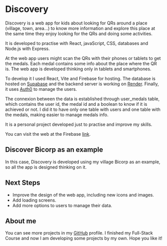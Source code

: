 # Discovery

Discovery is a web app for kids about looking for QRs around a place (village, town, area...) to know more information and explore this place at the same time they enjoy looking for the QRs and doing some activities.

It is developed to practise with React, javaScript, CSS, databases and Node.js with Express.

At the web app users might scan the QRs with their phones or tablets to get the medals. Each medal contains some info about the place where the QR is. The web app is developed thinking only in tablets and smartphones.

To develop it I used React, Vite and Firebase for hosting. The database is hosted on [Supabase](https://supabase.com/) and the backend server is working on [Render](https://render.com/). Finally, it uses [Auth0](https://auth0.com/) to manage the users.

The connexion between the data is established through user_medals table, which contains the user id, the medal id and a boolean to know if it is achieved or not. I did it to have only one table with users and one table with the medals, making easier to manage medals info.

It is a personal project developed just to practise and improve my skills.

You can visit the web at the Firebase [link](https://discovery-6f3c1.web.app/).

## Discover Bicorp as an example

In this case, Discovery is developed using my village Bicorp as an example, so all the app is designed thinking on it.

## Next Steps

- Improve the design of the web app, including new icons and images.
- Add loading screens.
- Add more options to users to manage their data.


## About me

You can see more projects in my [GitHub](https://github.com/alvarobcp) profile. I finished my Full-Stack Course and now I am developing some projects by my own. Hope you like it!